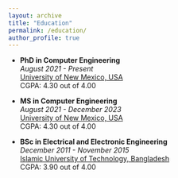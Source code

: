```yaml
---
layout: archive
title: "Education"
permalink: /education/
author_profile: true
---
```


-   **PhD in Computer Engineering**<br>
	*August 2021 - Present*<br>
	[University of New Mexico, USA](http://www.ece.unm.edu/)<br>
	CGPA: 4.30 out of 4.00
	
-   **MS in Computer Engineering**<br>
	*August 2021 - December 2023*<br>
	[University of New Mexico, USA](http://www.ece.unm.edu/)<br>
	CGPA: 4.30 out of 4.00
	
-   **BSc in Electrical and Electronic Engineering**<br>
	*December 2011 - November 2015*<br>
	[Islamic University of Technology, Bangladesh](https://eee.iutoic-dhaka.edu/)<br>
	CGPA: 3.90 out of 4.00
